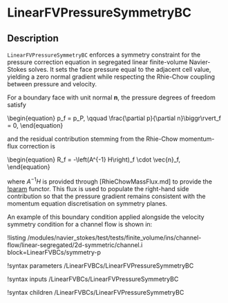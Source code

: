 # LinearFVPressureSymmetryBC

## Description

`LinearFVPressureSymmetryBC` enforces a symmetry constraint for the pressure correction
equation in segregated linear finite-volume Navier-Stokes solves. It sets the face
pressure equal to the adjacent cell value, yielding a zero normal gradient while
respecting the Rhie-Chow coupling between pressure and velocity.

For a boundary face with unit normal $\mathbf{n}$, the pressure degrees of freedom satisfy

\begin{equation}
p_f = p_P, \qquad \frac{\partial p}{\partial n}\biggr\rvert_f = 0,
\end{equation}

and the residual contribution stemming from the Rhie-Chow momentum-flux correction is

\begin{equation}
R_f = -\left(A^{-1} H\right)_f \cdot \vec{n}_f,
\end{equation}

where $A^{-1} H$ is provided through [RhieChowMassFlux.md] to provide the
[!param](/LinearFVBCs/LinearFVPressureSymmetryBC/HbyA_flux) functor. This flux
is used to populate the right-hand side contribution so that the pressure gradient
remains consistent with the momentum equation discretisation on symmetry planes.

An example of this boundary condition applied alongside the velocity symmetry condition
for a channel flow is shown in:

!listing /modules/navier_stokes/test/tests/finite_volume/ins/channel-flow/linear-segregated/2d-symmetric/channel.i block=LinearFVBCs/symmetry-p

!syntax parameters /LinearFVBCs/LinearFVPressureSymmetryBC

!syntax inputs /LinearFVBCs/LinearFVPressureSymmetryBC

!syntax children /LinearFVBCs/LinearFVPressureSymmetryBC
